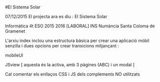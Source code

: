 #El Sistema Solar

07/12/2015
El projecta ara es diu : El Sistema Solar

Informàtica 4t ESO 2015 2016 [LABORAL]
INS Numància 
Santa Coloma de Gramenet

L'arxiu index inclou una estructura bàsica per crear una 
aplicació mòbil senzilla i dues opcions per crear transicions
mitjançant :

mobileUI

JSview [ aquesta és la activa, amb 3 pàgines (ABC) i un modal ]

Cal comentar els enllaços CSS i JS dels complements NO utilitzats
